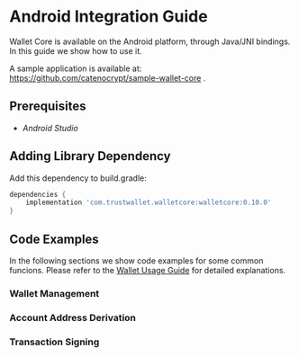 # Android Integration Guide

Wallet Core is available on the Android platform, through Java/JNI bindings.
In this guide we show how to use it.

A sample application is available at: https://github.com/catenocrypt/sample-wallet-core .

## Prerequisites

* *Android Studio*

## Adding Library Dependency

Add this dependency to build.gradle:

```groovy
dependencies {
    implementation 'com.trustwallet.walletcore:walletcore:0.10.0'
}
```

## Code Examples

In the following sections we show code examples for some common funcions.
Please refer to the [Wallet Usage Guide](wallet-core-usage.md) for detailed explanations.


### Wallet Management

### Account Address Derivation

### Transaction Signing
